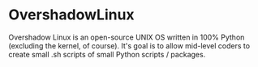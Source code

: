 # OvershadowLinux
Overshadow Linux is an open-source UNIX OS written in 100% Python (excluding the kernel, of course). It's goal is to allow mid-level coders to create small .sh scripts of small Python scripts / packages.
